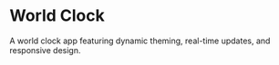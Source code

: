 # World Clock

A world clock app featuring dynamic theming, real-time updates, and responsive design.
